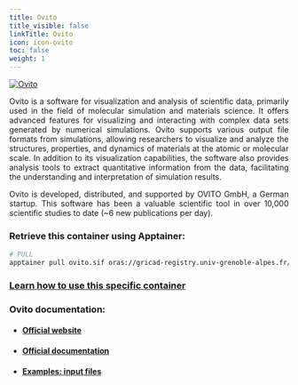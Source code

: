 ```yaml
---
title: Ovito
title_visible: false
linkTitle: Ovito
icon: icon-ovito
toc: false
weight: 1
---
```


<a href="https://www.ovito.org/" target="_blank">
    <img alt="Ovito" class="codes-pages-top-logo logo-ovito"/>
</a>

<div align="justify">

Ovito is a software for visualization and analysis of scientific data, primarily used in the field of molecular simulation and materials science. It offers advanced features for visualizing and interacting with complex data sets generated by numerical simulations. Ovito supports various output file formats from simulations, allowing researchers to visualize and analyze the structures, properties, and dynamics of materials at the atomic or molecular scale. In addition to its visualization capabilities, the software also provides analysis tools to extract quantitative information from the data, facilitating the understanding and interpretation of simulation results.

Ovito is developed, distributed, and supported by OVITO GmbH, a German startup. This software has been a valuable scientific tool in over 10,000 scientific studies to date (~6 new publications per day).

</div>

<!-- ### Direct download link: {{< inline-svg src="paperclip" height="32px" width="32px" class="svg-inline-custom" >}} Ovito -->

### Retrieve this container using Apptainer:

```bash
# PULL
apptainer pull ovito.sif oras://gricad-registry.univ-grenoble-alpes.fr/diamond/apptainer/apptainer-singularity-projects/ovito.sif:latest
```

### <a href="/en/documentation/by-container/ovito">Learn how to use this specific container</a>

### Ovito documentation:

- #### <a href="https://www.ovito.org/" target="_blank">Official website</a>

- #### <a href="https://www.ovito.org/docs/current" target="_blank">Official documentation</a>

- #### <a href="/downloads/ovito-tutorial-inputs.tar.gz">Examples: input files</a>
